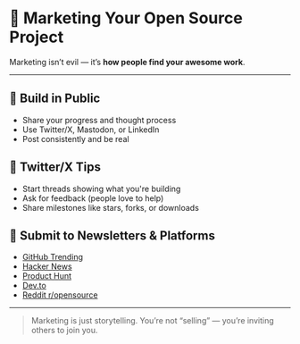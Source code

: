 # 📣 Marketing Your Open Source Project

Marketing isn’t evil — it’s **how people find your awesome work**.

---

## 🔄 Build in Public

- Share your progress and thought process
- Use Twitter/X, Mastodon, or LinkedIn
- Post consistently and be real

## 🧵 Twitter/X Tips

- Start threads showing what you're building
- Ask for feedback (people love to help)
- Share milestones like stars, forks, or downloads

## 📰 Submit to Newsletters & Platforms

- [GitHub Trending](https://github.com/trending)
- [Hacker News](https://news.ycombinator.com)
- [Product Hunt](https://www.producthunt.com)
- [Dev.to](https://dev.to)
- [Reddit r/opensource](https://reddit.com/r/opensource)

---

> Marketing is just storytelling. You’re not “selling” — you’re inviting others to join you.
